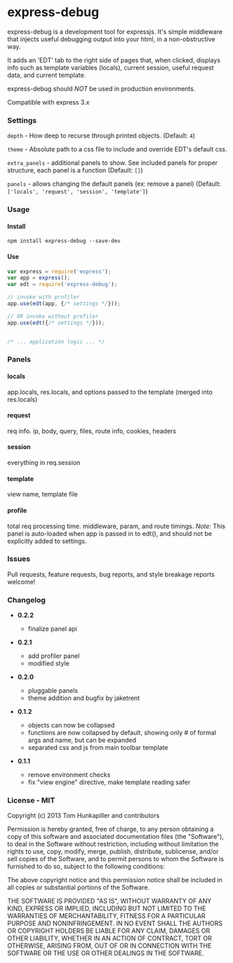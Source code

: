 # express-debug
express-debug is a development tool for expressjs. It's simple middleware that
injects useful debugging output into your html, in a non-obstructive way.

It adds an 'EDT' tab to the right side of pages that, when clicked, displays info
such as template variables (locals), current session, useful request data, and
current template.

express-debug should *NOT* be used in production environments.

Compatible with express 3.x


### Settings

`depth` - How deep to recurse through printed objects. (Default: `4`)

`theme` - Absolute path to a css file to include and override EDT's default css.

`extra_panels` - additional panels to show. See included panels for proper structure, each panel is a function (Default: `[]`)

`panels` - allows changing the default panels (ex: remove a panel) (Default: `['locals', 'request', 'session', 'template']`)


### Usage

#### Install
`npm install express-debug --save-dev`

#### Use
```js
var express = require('express');
var app = express();
var edt = require('express-debug');

// invoke with profiler
app.use(edt(app, {/* settings */}));

// OR invoke without profiler
app.use(edt({/* settings */}));


/* ... application logic ... */
```


### Panels

#### locals
app.locals, res.locals, and options passed to the template (merged into res.locals)

#### request
req info. ip, body, query, files, route info, cookies, headers

#### session
everything in req.session

#### template
view name, template file

#### profile
total req processing time. middleware, param, and route timings.
*Note:* This panel is auto-loaded when app is passed in to edt(), and should not be explicitly added to settings.


### Issues
Pull requests, feature requests, bug reports, and style breakage reports welcome!


### Changelog
* **0.2.2**
    * finalize panel api


* **0.2.1**
    * add profiler panel
    * modified style


* **0.2.0**
    * pluggable panels
    * theme addition and bugfix by jaketrent


* **0.1.2**
    * objects can now be collapsed
    * functions are now collapsed by default, showing only # of formal args and name, but can be expanded
    * separated css and js from main toolbar template


* **0.1.1**
    * remove environment checks
    * fix "view engine" directive, make template reading safer


### License - MIT
Copyright (c) 2013 Tom Hunkapiller and contributors

Permission is hereby granted, free of charge, to any person obtaining a copy of
this software and associated documentation files (the "Software"), to deal in
the Software without restriction, including without limitation the rights to
use, copy, modify, merge, publish, distribute, sublicense, and/or sell copies
of the Software, and to permit persons to whom the Software is furnished to do
so, subject to the following conditions:

The above copyright notice and this permission notice shall be included in all
copies or substantial portions of the Software.

THE SOFTWARE IS PROVIDED "AS IS", WITHOUT WARRANTY OF ANY KIND, EXPRESS OR
IMPLIED, INCLUDING BUT NOT LIMITED TO THE WARRANTIES OF MERCHANTABILITY,
FITNESS FOR A PARTICULAR PURPOSE AND NONINFRINGEMENT. IN NO EVENT SHALL THE
AUTHORS OR COPYRIGHT HOLDERS BE LIABLE FOR ANY CLAIM, DAMAGES OR OTHER LIABILITY,
WHETHER IN AN ACTION OF CONTRACT, TORT OR OTHERWISE, ARISING FROM, OUT OF OR IN
CONNECTION WITH THE SOFTWARE OR THE USE OR OTHER DEALINGS IN THE SOFTWARE.
